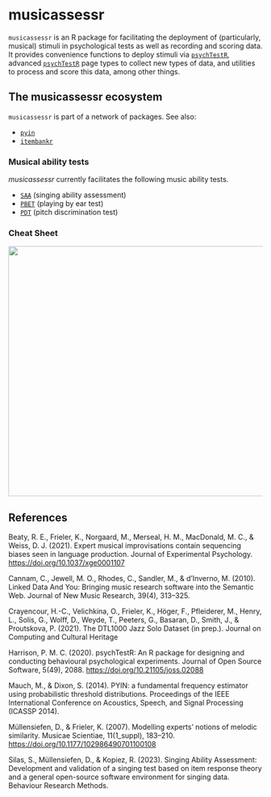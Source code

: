 # musicassessr

`musicassessr` is an R package for facilitating the deployment of (particularly, musical) stimuli in psychological tests as well as recording and scoring data. It provides convenience functions to deploy stimuli via [`psychTestR`](https://pmcharrison.github.io/psychTestR/), advanced [`psychTestR`](https://pmcharrison.github.io/psychTestR/) page types to collect new types of data, and utilities to process and score this data, among other things.

## The musicassessr ecosystem

`musicassessr` is part of a network of packages. See also:

- [`pyin`](https://github.com/sebsilas/pyin)
- [`itembankr`](https://github.com/sebsilas/itembankr)

### Musical ability tests

*musicassessr* currently facilitates the following music ability tests.

- [`SAA`](https://saa.musicassessr.com) (singing ability assessment)
- [`PBET`](https://github.com/sebsilas/PBET)  (playing by ear test)
- [`PDT`](https://github.com/sebsilas/PDT) (pitch discrimination test)

### Cheat Sheet

<a href="https://musicassessr.com/assets/musicassessr_cheat_sheet.pdf"><img src="https://musicassessr.com/assets/musicassessr_cheatsheet.png" width="630" height="495"/></a>


## References

Beaty, R. E., Frieler, K., Norgaard, M., Merseal, H. M., MacDonald, M. C., & Weiss, D. J. (2021). Expert musical improvisations contain sequencing biases seen in language production. Journal of Experimental Psychology. https://doi.org/10.1037/xge0001107

Cannam, C., Jewell, M. O., Rhodes, C., Sandler, M., & d’Inverno, M. (2010). Linked Data And You: Bringing music research software into the Semantic Web. Journal of New Music Research, 39(4), 313–325.

Crayencour, H.-C., Velichkina, O., Frieler, K., Höger, F., Pfleiderer, M., Henry, L., Solis, G., Wolff, D., Weyde, T., Peeters, G., Basaran, D., Smith, J., & Proutskova, P. (2021). The DTL1000 Jazz Solo Dataset (in prep.). Journal on Computing and Cultural Heritage

Harrison, P. M. C. (2020). psychTestR: An R package for designing and conducting behavioural psychological experiments. Journal of Open Source Software, 5(49), 2088. https://doi.org/10.21105/joss.02088

Mauch, M., & Dixon, S. (2014). PYIN: a fundamental frequency estimator using probabilistic threshold distributions. Proceedings of the IEEE International Conference on Acoustics, Speech, and Signal Processing (ICASSP 2014).

Müllensiefen, D., & Frieler, K. (2007). Modelling experts’ notions of melodic similarity. Musicae Scientiae, 11(1_suppl), 183–210. https://doi.org/10.1177/102986490701100108

Silas, S., Müllensiefen, D., & Kopiez, R. (2023). Singing Ability Assessment: Development and validation of a singing test based on item response theory and a general open-source software environment for singing data. Behaviour Research Methods.


